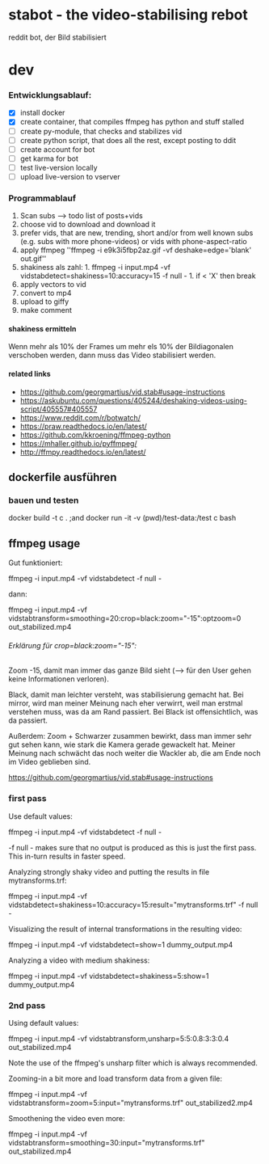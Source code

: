 
# stabot - the video-stabilising rebot

reddit bot, der Bild stabilisiert

# dev


### Entwicklungsablauf:

- [x] install docker
- [x] create container, that compiles ffmpeg has python and stuff stalled
- [ ] create py-module, that checks and stabilizes vid
- [ ] create python script, that does all the rest, except posting to ddit
- [ ] create account for bot
- [ ] get karma for bot
- [ ] test live-version locally
- [ ] upload live-version to vserver

### Programmablauf

1. Scan subs --> todo list of posts+vids
1. choose vid to download and download it
  1. prefer vids, that are new, trending, short and/or from well known subs (e.g. subs with more phone-videos) or vids with phone-aspect-ratio
1. apply ffmpeg ''ffmpeg -i e9k3i5fbp2az.gif -vf deshake=edge='blank' out.gif''
  1. shakiness als zahl:
    1. ffmpeg -i input.mp4 -vf vidstabdetect=shakiness=10:accuracy=15 -f null -
    1. if < 'X' then break
  1. apply vectors to vid
  1. convert to mp4
1. upload to giffy
1. make comment

#### shakiness ermitteln

Wenn mehr als 10% der Frames um mehr els 10% der Bildiagonalen verschoben werden, dann muss das Video stabilisiert werden. 



#### related links
  * https://github.com/georgmartius/vid.stab#usage-instructions
  * https://askubuntu.com/questions/405244/deshaking-videos-using-script/405557#405557
  * https://www.reddit.com/r/botwatch/
  * https://praw.readthedocs.io/en/latest/
  * https://github.com/kkroening/ffmpeg-python
  * https://mhaller.github.io/pyffmpeg/
  * http://ffmpy.readthedocs.io/en/latest/


## dockerfile ausführen


### bauen und testen

docker build -t c . ;and docker run -it -v (pwd)/test-data:/test c bash


## ffmpeg usage

Gut funktioniert:

ffmpeg -i input.mp4 -vf vidstabdetect -f null -

dann:

ffmpeg -i input.mp4 -vf vidstabtransform=smoothing=20:crop=black:zoom="-15":optzoom=0 out_stabilized.mp4

###### Erklärung für crop=black:zoom="-15":

Zoom -15, damit man immer das ganze Bild sieht (--> für den User gehen keine Informationen verloren).

Black, damit man leichter versteht, was stabilisierung gemacht hat. Bei mirror, wird man meiner Meinung nach eher verwirrt, weil man erstmal verstehen muss, was da am Rand passiert. Bei Black ist offensichtlich, was da passiert.

Außerdem: Zoom + Schwarzer zusammen bewirkt, dass man immer sehr gut sehen kann, wie stark die Kamera gerade gewackelt hat. Meiner Meinung nach schwächt das noch weiter die Wackler ab, die am Ende noch im Video geblieben sind.


https://github.com/georgmartius/vid.stab#usage-instructions

### first pass

Use default values:

ffmpeg -i input.mp4 -vf vidstabdetect -f null -

-f null - makes sure that no output is produced as this is just the first pass. This in-turn results in faster speed.

Analyzing strongly shaky video and putting the results in file mytransforms.trf:

ffmpeg -i input.mp4 -vf vidstabdetect=shakiness=10:accuracy=15:result="mytransforms.trf" -f null -

Visualizing the result of internal transformations in the resulting video:

ffmpeg -i input.mp4 -vf vidstabdetect=show=1 dummy_output.mp4

Analyzing a video with medium shakiness:

ffmpeg -i input.mp4 -vf vidstabdetect=shakiness=5:show=1 dummy_output.mp4


### 2nd pass

Using default values:

ffmpeg -i input.mp4 -vf vidstabtransform,unsharp=5:5:0.8:3:3:0.4 out_stabilized.mp4

Note the use of the ffmpeg's unsharp filter which is always recommended.

Zooming-in a bit more and load transform data from a given file:

ffmpeg -i input.mp4 -vf vidstabtransform=zoom=5:input="mytransforms.trf" out_stabilized2.mp4

Smoothening the video even more:

ffmpeg -i input.mp4 -vf vidstabtransform=smoothing=30:input="mytransforms.trf" out_stabilized.mp4
